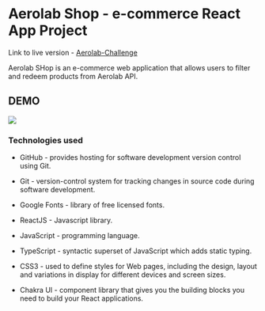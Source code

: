 # Aerolab Shop - e-commerce React App Project
Link to live version - [Aerolab-Challenge](https://juancruzvalencia.github.io/aerolab-challenge/)

Aerolab SHop is an e-commerce web application that allows users to filter and redeem products from Aerolab API.

## DEMO

![](https://github.com/JuanCruzValencia/aerolab-challenge/blob/main/aerolab-challenge.gif)

### Technologies used

- GitHub - provides hosting for software development version control using Git.

- Git - version-control system for tracking changes in source code during software development.

- Google Fonts - library of free licensed fonts.

- ReactJS - Javascript library.

- JavaScript - programming language.

- TypeScript -  syntactic superset of JavaScript which adds static typing.

- CSS3 - used to define styles for Web pages, including the design, layout and variations in display for different devices and screen sizes.

- Chakra UI - component library that gives you the building blocks you need to build your React applications.
